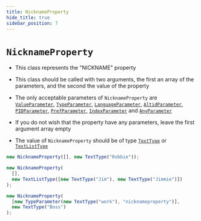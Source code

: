 ```yaml
---
title: NicknameProperty
hide_title: true
sidebar_position: 7
---
```


# `NicknameProperty`

- This class represents the "NICKNAME" property

- This class should be called with two arguments, the first an array of the
  parameters, and the second the value of the property

- The only acceptable parameters of `NicknameProperty` are
  [`ValueParameter`](/documentation/parameters/valueparameter),
  [`TypeParameter`](/documentation/parameters/typeparameter),
  [`LanguageParameter`](/documentation/parameters/languageparameter),
  [`AltidParameter`](/documentation/parameters/altidparameter),
  [`PIDParameter`](/documentation/parameters/pidparameter),
  [`PrefParameter`](/documentation/parameters/prefparameter),
  [`IndexParameter`](/documentation/parameters/indexparameter) and
  [`AnyParameter`](/documentation/parameters/anyparameter)

- If you do not wish that the property have any parameters, leave the first
  argument array empty

- The value of `NicknameProperty` should be of type
  [`TextType`](/documentation/values/texttype-and-textlisttype) or
  [`TextListType`](/documentation/values/texttype-and-textlisttype)

```js
new NicknameProperty([], new TextType("Robbie"));

new NicknameProperty(
  [],
  new TextListType([new TextType("Jim"), new TextType("Jimmie")])
);

new NicknameProperty(
  [new TypeParameter(new TextType("work"), "nicknameproperty")],
  new TextType("Boss")
);
```
